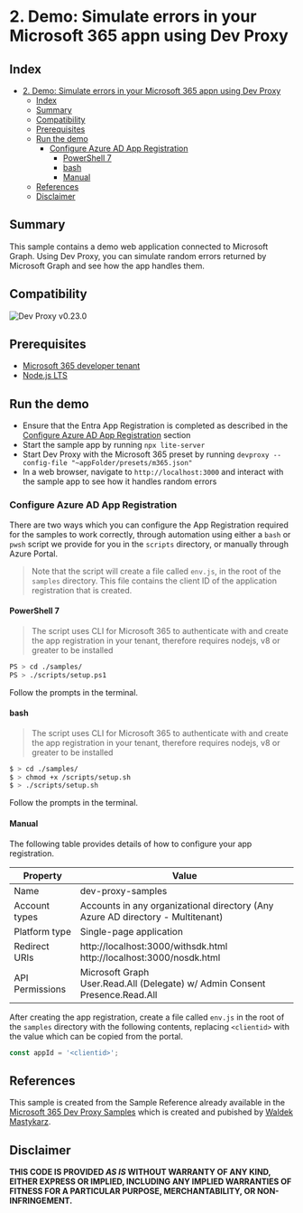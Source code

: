 # 2. Demo: Simulate errors in your Microsoft 365 appn using Dev Proxy

## Index

- [2. Demo: Simulate errors in your Microsoft 365 appn using Dev Proxy](#2-demo-simulate-errors-in-your-microsoft-365-appn-using-dev-proxy)
  - [Index](#index)
  - [Summary](#summary)
  - [Compatibility](#compatibility)
  - [Prerequisites](#prerequisites)
  - [Run the demo](#run-the-demo)
    - [Configure Azure AD App Registration](#configure-azure-ad-app-registration)
      - [PowerShell 7](#powershell-7)
      - [bash](#bash)
      - [Manual](#manual)
  - [References](#references)
  - [Disclaimer](#disclaimer)

## Summary

This sample contains a demo web application connected to Microsoft Graph. Using Dev Proxy, you can simulate random errors returned by Microsoft Graph and see how the app handles them.

## Compatibility

![Dev Proxy v0.23.0](https://img.shields.io/badge/devproxy-v0.23.0-green.svg)

## Prerequisites

- [Microsoft 365 developer tenant](https://aka.ms/m365/devprogram)
- [Node.js LTS](https://nodejs.org)

## Run the demo

- Ensure that the Entra App Registration is completed as described in the [Configure Azure AD App Registration](#appreg) section
- Start the sample app by running `npx lite-server`
- Start Dev Proxy with the Microsoft 365 preset by running `devproxy --config-file "~appFolder/presets/m365.json"`
- In a web browser, navigate to `http://localhost:3000` and interact with the sample app to see how it handles random errors

### <a id="appreg">Configure Azure AD App Registration</a>

There are two ways which you can configure the App Registration required for the samples to work correctly, through automation using either a `bash` or `pwsh` script we provide for you in the `scripts` directory, or manually through Azure Portal.

> Note that the script will create a file called `env.js`, in the root of the `samples` directory. This file contains the client ID of the application registration that is created.

#### <a id="pwsh">PowerShell 7</a>

> The script uses CLI for Microsoft 365 to authenticate with and create the app registration in your tenant, therefore requires nodejs, v8 or greater to be installed

```sh
PS > cd ./samples/
PS > ./scripts/setup.ps1
```

Follow the prompts in the terminal.

#### <a id="bash">bash</a>

> The script uses CLI for Microsoft 365 to authenticate with and create the app registration in your tenant, therefore requires nodejs, v8 or greater to be installed

```sh
$ > cd ./samples/
$ > chmod +x /scripts/setup.sh
$ > ./scripts/setup.sh
```

Follow the prompts in the terminal.

#### <a id="manual">Manual</a>

The following table provides details of how to configure your app registration.

| Property | Value |
| ---- | ---- |
| Name | dev-proxy-samples |
| Account types | Accounts in any organizational directory (Any Azure AD directory - Multitenant) |
| Platform type | Single-page application |
| Redirect URIs | http://localhost:3000/withsdk.html <br> http://localhost:3000/nosdk.html |
| API Permissions | Microsoft Graph <br> User.Read.All (Delegate) w/ Admin Consent <br> Presence.Read.All |

After creating the app registration, create a file called `env.js` in the root of the `samples` directory with the following contents, replacing `<clientid>` with the value which can be copied from the portal.

```js
const appId = '<clientid>';
```
## References

This sample is created from the Sample Reference already available in the [Microsoft 365 Dev Proxy Samples](https://github.com/pnp/proxy-samples/tree/main/samples/demo-m365-randomerror-js) which is created and pubished by [Waldek Mastykarz](https://github.com/waldekmastykarz).


## Disclaimer

**THIS CODE IS PROVIDED *AS IS* WITHOUT WARRANTY OF ANY KIND, EITHER EXPRESS OR IMPLIED, INCLUDING ANY IMPLIED WARRANTIES OF FITNESS FOR A PARTICULAR PURPOSE, MERCHANTABILITY, OR NON-INFRINGEMENT.**
